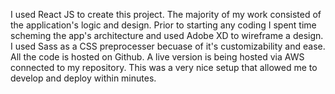 I used React JS to create this project. The majority of my work
          consisted of the application's logic and design. Prior to starting any
          coding I spent time scheming the app's architecture and used Adobe XD
          to wireframe a design.  I used
          Sass as a CSS preprocesser becuase of it's customizability and ease.
          All the code is hosted on Github. A live version is being hosted via
          AWS connected to my repository. This was a very nice setup that allowed
          me to develop and deploy within minutes.

